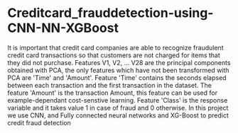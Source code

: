 # Creditcard_frauddetection-using-CNN-NN-XGBoost
It is important that credit card companies are able to recognize fraudulent credit card transactions so that customers are not charged for items that they did not purchase.
Features V1, V2, … V28 are the principal components obtained with PCA, the only features which have not been transformed with PCA are 'Time' and 'Amount'. Feature 'Time' contains the seconds elapsed between each transaction and the first transaction in the dataset. The feature 'Amount' is the transaction Amount, this feature can be used for example-dependant cost-senstive learning. Feature 'Class' is the response variable and it takes value 1 in case of fraud and 0 otherwise.
In this project we use CNN, and Fully connected neural networks and XG-Boost to predict credit fraud detection



